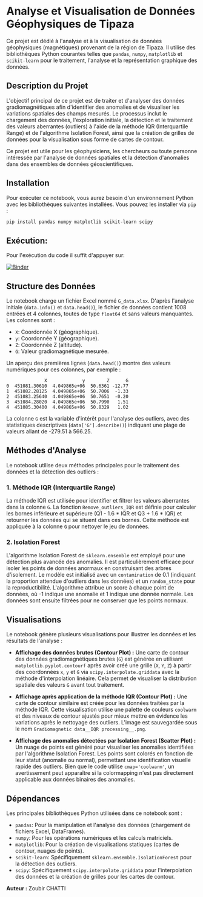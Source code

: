 # Analyse et Visualisation de Données Géophysiques de Tipaza

Ce projet est dédié à l'analyse et à la visualisation de données géophysiques (magnétiques) provenant de la région de Tipaza. Il utilise des bibliothèques Python courantes telles que `pandas`, `numpy`, `matplotlib` et `scikit-learn` pour le traitement, l'analyse et la représentation graphique des données.

## Description du Projet

L'objectif principal de ce projet est de traiter et d'analyser des données gradiomagnétiques afin d'identifier des anomalies et de visualiser les variations spatiales des champs mesurés. Le processus inclut le chargement des données, l'exploration initiale, la détection et le traitement des valeurs aberrantes (outliers) à l'aide de la méthode IQR (Interquartile Range) et de l'algorithme Isolation Forest, ainsi que la création de grilles de données pour la visualisation sous forme de cartes de contour.

Ce projet est utile pour les géophysiciens, les chercheurs ou toute personne intéressée par l'analyse de données spatiales et la détection d'anomalies dans des ensembles de données géoscientifiques.



## Installation

Pour exécuter ce notebook, vous aurez besoin d'un environnement Python avec les bibliothèques suivantes installées. Vous pouvez les installer via `pip` :

```bash
pip install pandas numpy matplotlib scikit-learn scipy
```

## Exécution:

Pour l'exécution du code il suffit d'appuyer sur:  

  [![Binder](https://mybinder.org/badge_logo.svg)](https://hub.2i2c.mybinder.org/user/zoubirchatti-an-e-gradiomtrique-y129xtm9/doc/tree/notebook/gradio_Tipaza.ipynb)


## Structure des Données
   
Le notebook charge un fichier Excel nommé `G_data.xlsx`. D'après l'analyse initiale (`data.info()` et `data.head()`), le fichier de données contient 1008 entrées et 4 colonnes, toutes de type `float64` et sans valeurs manquantes. Les colonnes sont :

-   `X`: Coordonnée X (géographique).
-   `y`: Coordonnée Y (géographique).
-   `Z`: Coordonnée Z (altitude).
-   `G`: Valeur gradiomagnétique mesurée.

Un aperçu des premières lignes (`data.head()`) montre des valeurs numériques pour ces colonnes, par exemple :

```
              X             y        Z      G
0  451081.30610  4.049865e+06  50.6361 -12.77
1  451082.28125  4.049865e+06  50.7006  -1.33
2  451083.25640  4.049865e+06  50.7651  -0.20
3  451084.28020  4.049865e+06  50.7990   1.51
4  451085.30400  4.049865e+06  50.8329   1.02
```

La colonne `G` est la variable d'intérêt pour l'analyse des outliers, avec des statistiques descriptives (`data['G'].describe()`) indiquant une plage de valeurs allant de -279.51 à 566.25.



## Méthodes d'Analyse

Le notebook utilise deux méthodes principales pour le traitement des données et la détection des outliers :

### 1. Méthode IQR (Interquartile Range)

La méthode IQR est utilisée pour identifier et filtrer les valeurs aberrantes dans la colonne `G`. La fonction `Remove_outliers_IQR` est définie pour calculer les bornes inférieure et supérieure (Q1 - 1.6 * IQR et Q3 + 1.6 * IQR) et retourner les données qui se situent dans ces bornes. Cette méthode est appliquée à la colonne `G` pour nettoyer le jeu de données.

### 2. Isolation Forest

L'algorithme Isolation Forest de `sklearn.ensemble` est employé pour une détection plus avancée des anomalies. Il est particulièrement efficace pour isoler les points de données anormaux en construisant des arbres d'isolement. Le modèle est initialisé avec un `contamination` de 0.1 (indiquant la proportion attendue d'outliers dans les données) et un `random_state` pour la reproductibilité. L'algorithme attribue un score à chaque point de données, où -1 indique une anomalie et 1 indique une donnée normale. Les données sont ensuite filtrées pour ne conserver que les points normaux.

## Visualisations

Le notebook génère plusieurs visualisations pour illustrer les données et les résultats de l'analyse :

-   **Affichage des données brutes (Contour Plot) :** Une carte de contour des données gradiomagnétiques brutes (`G`) est générée en utilisant `matplotlib.pyplot.contourf` après avoir créé une grille (`X`, `Y`, `Z`) à partir des coordonnées `x`, `y` et `G` via `scipy.interpolate.griddata` avec la méthode d'interpolation linéaire. Cela permet de visualiser la distribution spatiale des valeurs `G` avant tout traitement.

-   **Affichage après application de la méthode IQR (Contour Plot) :** Une carte de contour similaire est créée pour les données traitées par la méthode IQR. Cette visualisation utilise une palette de couleurs `coolwarm` et des niveaux de contour ajustés pour mieux mettre en évidence les variations après le nettoyage des outliers. L'image est sauvegardée sous le nom `Gradiomagnetic data__IQR processing__.png`.

-   **Affichage des anomalies détectées par Isolation Forest (Scatter Plot) :** Un nuage de points est généré pour visualiser les anomalies identifiées par l'algorithme Isolation Forest. Les points sont colorés en fonction de leur statut (anomalie ou normal), permettant une identification visuelle rapide des outliers. Bien que le code utilise `cmap='coolwarm'`, un avertissement peut apparaître si la colormapping n'est pas directement applicable aux données binaires des anomalies.

## Dépendances

Les principales bibliothèques Python utilisées dans ce notebook sont :

-   `pandas`: Pour la manipulation et l'analyse des données (chargement de fichiers Excel, DataFrames).
-   `numpy`: Pour les opérations numériques et les calculs matriciels.
-   `matplotlib`: Pour la création de visualisations statiques (cartes de contour, nuages de points).
-   `scikit-learn`: Spécifiquement `sklearn.ensemble.IsolationForest` pour la détection des outliers.
-   `scipy`: Spécifiquement `scipy.interpolate.griddata` pour l'interpolation des données et la création de grilles pour les cartes de contour.

**Auteur :** Zoubir CHATTI

